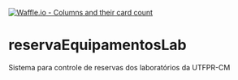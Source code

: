 [![Waffle.io - Columns and their card count](https://badge.waffle.io/utfpr/reservaEquipamentosLab.png?columns=all)](https://waffle.io/utfpr/reservaEquipamentosLab?utm_source=badge)
# reservaEquipamentosLab
Sistema para controle de reservas dos laboratórios da UTFPR-CM
